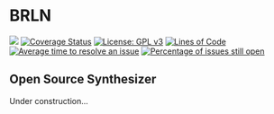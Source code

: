# BRLN
![](https://github.com/etk70182/brln/workflows/build/badge.svg)
[![Coverage Status](https://coveralls.io/repos/github/ekt70182/brln/badge.svg?branch=feature_branch)](https://coveralls.io/github/etk70182/brln?branch=feature_branch)
[![License: GPL v3](https://img.shields.io/badge/License-GPLv3-blue.svg)](https://www.gnu.org/licenses/gpl-3.0)
[![Lines of Code](https://tokei.rs/b1/github/etk70182/brln)](https://github.com/Aaronepower/tokei)
[![Average time to resolve an issue](http://isitmaintained.com/badge/resolution/bsamseth/cpp-project.svg)](http://isitmaintained.com/project/bsamseth/cpp-project "Average time to resolve an issue")
[![Percentage of issues still open](http://isitmaintained.com/badge/open/etk70182/brln.svg)](http://isitmaintained.com/project/etk70182/brln "Percentage of issues still open")
## Open Source Synthesizer

Under construction...
